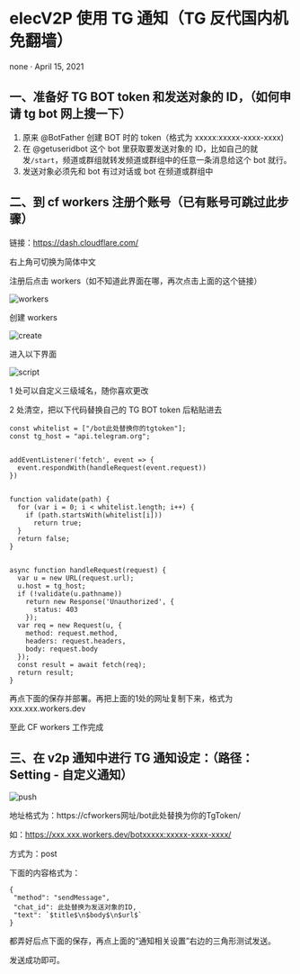 # elecV2P 使用 TG 通知（TG 反代国内机免翻墙）
none · April 15, 2021
## 一、准备好 TG BOT token 和发送对象的 ID，（如何申请 tg bot 网上搜一下）

1. 原来 @BotFather 创建 BOT 时的 token（格式为 xxxxx:xxxxx-xxxx-xxxx)
2. 在 @getuseridbot 这个 bot 里获取要发送对象的 ID，比如自己的就发`/start`，频道或群组就转发频道或群组中的任意一条消息给这个 bot 就行。
3. 发送对象必须先和 bot 有过对话或 bot 在频道或群组中

## 二、到 cf workers 注册个账号（已有账号可跳过此步骤）

链接：https://dash.cloudflare.com/

右上角可切换为简体中文

注册后点击 workers（如不知道此界面在哪，再次点击上面的这个链接）

![workers][workers]

创建 workers

![create][create]

进入以下界面

![script][script]

1 处可以自定义三级域名，随你喜欢更改

2 处清空，把以下代码替换自己的 TG BOT token 后粘贴进去


```
const whitelist = ["/bot此处替换你的tgtoken"];
const tg_host = "api.telegram.org";


addEventListener('fetch', event => {
  event.respondWith(handleRequest(event.request))
})


function validate(path) {
  for (var i = 0; i < whitelist.length; i++) {
    if (path.startsWith(whitelist[i]))
      return true;
  }
  return false;
}


async function handleRequest(request) {
  var u = new URL(request.url);
  u.host = tg_host;
  if (!validate(u.pathname))
    return new Response('Unauthorized', {
      status: 403
    });
  var req = new Request(u, {
    method: request.method,
    headers: request.headers,
    body: request.body
  });
  const result = await fetch(req);
  return result;
}
```


再点下面的保存并部署。再把上面的1处的网址复制下来，格式为 xxx.xxx.workers.dev

至此 CF workers 工作完成

## 三、在 v2p 通知中进行 TG 通知设定：（路径：Setting - 自定义通知）

![push][push]

地址格式为：https://cfworkers网址/bot此处替换为你的TgToken/

如：https://xxx.xxx.workers.dev/botxxxxx:xxxxx-xxxx-xxxx/

方式为：post

下面的内容格式为：
```
{
 "method": "sendMessage",
 "chat_id": 此处替换为发送对象的ID,
 "text": `$title$\n$body$\n$url$`
}
```
都弄好后点下面的保存，再点上面的“通知相关设置”右边的三角形测试发送。

发送成功即可。



[workers]:https://github.com/kiddin9/Oreomeow-VIP/blob/main/Icons/TGNginx/workers.png
[create]:https://github.com/kiddin9/Oreomeow-VIP/blob/main/Icons/TGNginx/create.png
[script]:https://github.com/kiddin9/Oreomeow-VIP/blob/main/Icons/TGNginx/script.png
[push]:https://github.com/kiddin9/Oreomeow-VIP/blob/main/Icons/TGNginx/push.png
